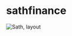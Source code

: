 # sathfinance         
![Sath, layout](https://user-images.githubusercontent.com/86479510/138359228-cc351900-5395-4eb6-9539-1d92cfc5c1b3.png)

